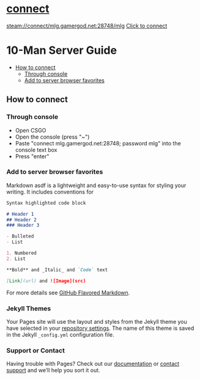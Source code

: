 # [connect]
[connect]: steam://connect/mlg.gamergod.net:28748/mlg


<steam://connect/mlg.gamergod.net:28748/mlg>
<a href="steam://connect/mlg.gamergod.net:28748/mlg">Click to connect</a>

# 10-Man Server Guide
 
- [How to connect](#how-to-connect)
  * [Through console](#through-console)
  * [Add to server browser favorites](#add-to-server-browser-favorites)

## How to connect

### Through console

- Open CSGO
- Open the console (press "~")
- Paste "connect mlg.gamergod.net:28748; password mlg" into the console text box
- Press "enter"

### Add to server browser favorites

Markdown asdf is a lightweight and easy-to-use syntax for styling your writing. It includes conventions for

```markdown
Syntax highlighted code block

# Header 1
## Header 2
### Header 3

- Bulleted
- List

1. Numbered
2. List

**Bold** and _Italic_ and `Code` text

[Link](url) and ![Image](src)
```

For more details see [GitHub Flavored Markdown](https://guides.github.com/features/mastering-markdown/).

### Jekyll Themes

Your Pages site will use the layout and styles from the Jekyll theme you have selected in your [repository settings](https://github.com/hellacharisma/hellacharisma.github.io/settings). The name of this theme is saved in the Jekyll `_config.yml` configuration file.

### Support or Contact

Having trouble with Pages? Check out our [documentation](https://docs.github.com/categories/github-pages-basics/) or [contact support](https://github.com/contact) and we’ll help you sort it out.
